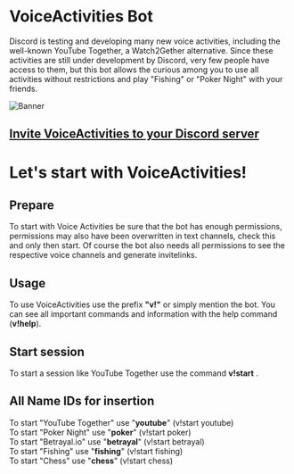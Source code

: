 # VoiceActivities Bot
Discord is testing and developing many new voice activities, including the well-known YouTube Together, a Watch2Gether alternative. Since these activities are still under development by Discord, very few people have access to them, but this bot allows the curious among you to use all activities without restrictions and play "Fishing" or "Poker Night" with your friends.

![Banner](https://cdn.discordapp.com/attachments/779697441691664429/853933069949599744/Voice_Activities_Banner.png)
## [Invite VoiceActivities to your Discord server](https://discord.com/oauth2/authorize?client_id=853706153892773888&scope=bot&permissions=379969)

# Let's start with VoiceActivities!
## Prepare
To start with Voice Activities be sure that the bot has enough permissions, permissions may also have been overwritten in text channels, check this and only then start. Of course the bot also needs all permissions to see the respective voice channels and generate invitelinks.

## Usage
To use VoiceActivities use the prefix **"v!"** or simply mention the bot. You can see all important commands and information with the help command (**v!help**).

## Start session
To start a session like YouTube Together use the command **v!start** <name-id>.
 
## All Name IDs for insertion
To start "YouTube Together" use "**youtube**" (v!start youtube)  
To start "Poker Night" use "**poker**" (v!start poker)  
To start "Betrayal.io" use "**betrayal**" (v!start betrayal)  
To start "Fishing" use "**fishing**" (v!start fishing)  
To start "Chess" use "**chess**" (v!start chess)


